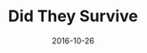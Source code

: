 ---
layout: post
title: "Did They Survive"
date: 2016-10-26
excerpt: "Titanic Data Analysis"
tags: [Death, Regression, Model, GA]
comments: false
---